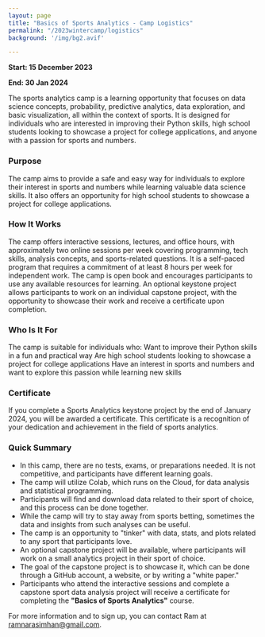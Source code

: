 ```yaml
---
layout: page
title: "Basics of Sports Analytics - Camp Logistics"
permalink: "/2023wintercamp/logistics"
background: '/img/bg2.avif'

---
```


**Start: 15 December 2023**

**End: 30 Jan 2024**

The sports analytics camp is a learning opportunity that focuses on data science concepts, probability, predictive analytics, data exploration, and basic visualization, all within the context of sports. It is designed for individuals who are interested in improving their Python skills, high school students looking to showcase a project for college applications, and anyone with a passion for sports and numbers.

### Purpose
The camp aims to provide a safe and easy way for individuals to explore their interest in sports and numbers while learning valuable data science skills. It also offers an opportunity for high school students to showcase a project for college applications.

### How It Works
The camp offers interactive sessions, lectures, and office hours, with approximately two online sessions per week covering programming, tech skills, analysis concepts, and sports-related questions. It is a self-paced program that requires a commitment of at least 8 hours per week for independent work. The camp is open book and encourages participants to use any available resources for learning. An optional keystone project allows participants to work on an individual capstone project, with the opportunity to showcase their work and receive a certificate upon completion.

### Who Is It For
The camp is suitable for individuals who:
Want to improve their Python skills in a fun and practical way
Are high school students looking to showcase a project for college applications
Have an interest in sports and numbers and want to explore this passion while learning new skills

### Certificate
If you complete a Sports Analytics keystone project by the end of January 2024, you will be awarded a certificate. This certificate is a recognition of your dedication and achievement in the field of sports analytics.

### Quick Summary 
- In this camp, there are no tests, exams, or preparations needed. It is not competitive, and participants have different learning goals.
- The camp will utilize Colab, which runs on the Cloud, for data analysis and statistical programming.
- Participants will find and download data related to their sport of choice, and this process can be done together.
- While the camp will try to stay away from sports betting, sometimes the data and insights from such analyses can be useful.
- The camp is an opportunity to "tinker" with data, stats, and plots related to any sport that participants love.
- An optional capstone project will be available, where participants will work on a small analytics project in their sport of choice.
- The goal of the capstone project is to showcase it, which can be done through a GitHub account, a website, or by writing a "white paper."
- Participants who attend the interactive sessions and complete a capstone sport data analysis project will receive a certificate for completing the **"Basics of Sports Analytics"** course.


For more information and to sign up, you can contact Ram at ramnarasimhan@gmail.com.


